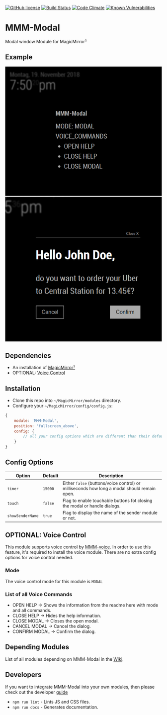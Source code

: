 [![GitHub license](https://img.shields.io/badge/license-MIT-blue.svg?style=flat)](https://raw.githubusercontent.com/fewieden/MMM-Modal/master/LICENSE) [![Build Status](https://travis-ci.org/fewieden/MMM-Modal.svg?branch=master)](https://travis-ci.org/fewieden/MMM-Modal) [![Code Climate](https://codeclimate.com/github/fewieden/MMM-Modal/badges/gpa.svg?style=flat)](https://codeclimate.com/github/fewieden/MMM-Modal) [![Known Vulnerabilities](https://snyk.io/test/github/fewieden/mmm-modal/badge.svg)](https://snyk.io/test/github/fewieden/mmm-modal)

# MMM-Modal

Modal window Module for MagicMirror²

## Example

![](.github/example.png) ![](.github/example_dialog.png)

## Dependencies

* An installation of [MagicMirror²](https://github.com/MichMich/MagicMirror)
* OPTIONAL: [Voice Control](https://github.com/fewieden/MMM-voice)

## Installation

* Clone this repo into `~/MagicMirror/modules` directory.
* Configure your `~/MagicMirror/config/config.js`:

```js
{
    module: 'MMM-Modal',
    position: 'fullscreen_above',
    config: {
        // all your config options which are different than their default values
    }
}
```

## Config Options

| **Option** | **Default** | **Description** |
| --- | --- | --- |
| `timer` | `15000` | Either `false` (buttons/voice control) or milliseconds how long a modal should remain open. |
| `touch` | `false` | Flag to enable touchable buttons fot closing the modal or handle dialogs. |
| `showSenderName` | `true` | Flag to display the name of the sender module or not. |

## OPTIONAL: Voice Control

This module supports voice control by
[MMM-voice](https://github.com/fewieden/MMM-voice). In order to use this
feature, it's required to install the voice module. There are no extra config
options for voice control needed.

### Mode

The voice control mode for this module is `MODAL`

### List of all Voice Commands

* OPEN HELP -> Shows the information from the readme here with mode and all commands.
* CLOSE HELP -> Hides the help information.
* CLOSE MODAL -> Closes the open modal.
* CANCEL MODAL -> Cancel the dialog.
* CONFIRM MODAL -> Confirm the dialog.

## Depending Modules

List of all modules depending on MMM-Modal in the [Wiki](https://github.com/fewieden/MMM-Modal/wiki/Depending-Modules).

## Developers

If you want to integrate MMM-Modal into your own modules, then please check out the developer [guide](DEVELOPER.md)

* `npm run lint` - Lints JS and CSS files.
* `npm run docs` - Generates documentation.
